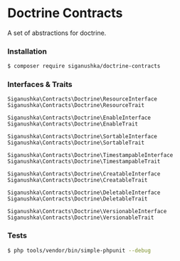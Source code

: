 # Doctrine Contracts

A set of abstractions for doctrine.

### Installation

```bash
$ composer require siganushka/doctrine-contracts
```

### Interfaces & Traits

```
Siganushka\Contracts\Doctrine\ResourceInterface
Siganushka\Contracts\Doctrine\ResourceTrait

Siganushka\Contracts\Doctrine\EnableInterface
Siganushka\Contracts\Doctrine\EnableTrait

Siganushka\Contracts\Doctrine\SortableInterface
Siganushka\Contracts\Doctrine\SortableTrait

Siganushka\Contracts\Doctrine\TimestampableInterface
Siganushka\Contracts\Doctrine\TimestampableTrait

Siganushka\Contracts\Doctrine\CreatableInterface
Siganushka\Contracts\Doctrine\CreatableTrait

Siganushka\Contracts\Doctrine\DeletableInterface
Siganushka\Contracts\Doctrine\DeletableTrait

Siganushka\Contracts\Doctrine\VersionableInterface
Siganushka\Contracts\Doctrine\VersionableTrait
```

### Tests

```bash
$ php tools/vendor/bin/simple-phpunit --debug
```
